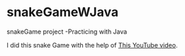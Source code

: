 # snakeGameWJava
snakeGame project -Practicing with Java

I did this snake Game with the help of [This YouTube video](https://youtu.be/Y62MJny9LHg?si=oejgFNU5gXVu0PnR).

